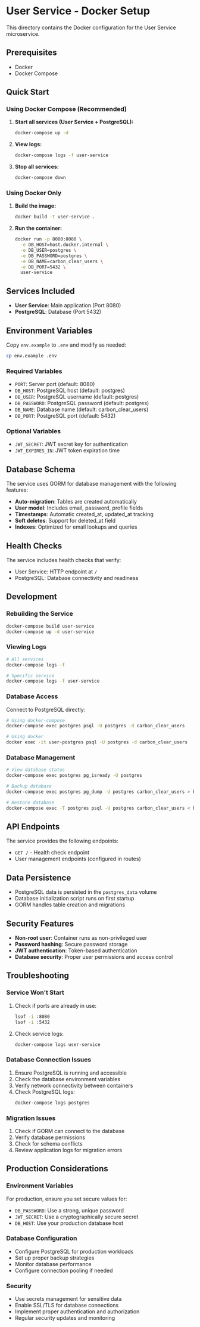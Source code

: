 # User Service - Docker Setup

This directory contains the Docker configuration for the User Service microservice.

## Prerequisites

- Docker
- Docker Compose

## Quick Start

### Using Docker Compose (Recommended)

1. **Start all services (User Service + PostgreSQL):**
   ```bash
   docker-compose up -d
   ```

2. **View logs:**
   ```bash
   docker-compose logs -f user-service
   ```

3. **Stop all services:**
   ```bash
   docker-compose down
   ```

### Using Docker Only

1. **Build the image:**
   ```bash
   docker build -t user-service .
   ```

2. **Run the container:**
   ```bash
   docker run -p 8080:8080 \
     -e DB_HOST=host.docker.internal \
     -e DB_USER=postgres \
     -e DB_PASSWORD=postgres \
     -e DB_NAME=carbon_clear_users \
     -e DB_PORT=5432 \
     user-service
   ```

## Services Included

- **User Service**: Main application (Port 8080)
- **PostgreSQL**: Database (Port 5432)

## Environment Variables

Copy `env.example` to `.env` and modify as needed:

```bash
cp env.example .env
```

### Required Variables

- `PORT`: Server port (default: 8080)
- `DB_HOST`: PostgreSQL host (default: postgres)
- `DB_USER`: PostgreSQL username (default: postgres)
- `DB_PASSWORD`: PostgreSQL password (default: postgres)
- `DB_NAME`: Database name (default: carbon_clear_users)
- `DB_PORT`: PostgreSQL port (default: 5432)

### Optional Variables

- `JWT_SECRET`: JWT secret key for authentication
- `JWT_EXPIRES_IN`: JWT token expiration time

## Database Schema

The service uses GORM for database management with the following features:

- **Auto-migration**: Tables are created automatically
- **User model**: Includes email, password, profile fields
- **Timestamps**: Automatic created_at, updated_at tracking
- **Soft deletes**: Support for deleted_at field
- **Indexes**: Optimized for email lookups and queries

## Health Checks

The service includes health checks that verify:
- User Service: HTTP endpoint at `/`
- PostgreSQL: Database connectivity and readiness

## Development

### Rebuilding the Service

```bash
docker-compose build user-service
docker-compose up -d user-service
```

### Viewing Logs

```bash
# All services
docker-compose logs -f

# Specific service
docker-compose logs -f user-service
```

### Database Access

Connect to PostgreSQL directly:

```bash
# Using docker-compose
docker-compose exec postgres psql -U postgres -d carbon_clear_users

# Using docker
docker exec -it user-postgres psql -U postgres -d carbon_clear_users
```

### Database Management

```bash
# View database status
docker-compose exec postgres pg_isready -U postgres

# Backup database
docker-compose exec postgres pg_dump -U postgres carbon_clear_users > backup.sql

# Restore database
docker-compose exec -T postgres psql -U postgres carbon_clear_users < backup.sql
```

## API Endpoints

The service provides the following endpoints:

- `GET /` - Health check endpoint
- User management endpoints (configured in routes)

## Data Persistence

- PostgreSQL data is persisted in the `postgres_data` volume
- Database initialization script runs on first startup
- GORM handles table creation and migrations

## Security Features

- **Non-root user**: Container runs as non-privileged user
- **Password hashing**: Secure password storage
- **JWT authentication**: Token-based authentication
- **Database security**: Proper user permissions and access control

## Troubleshooting

### Service Won't Start

1. Check if ports are already in use:
   ```bash
   lsof -i :8080
   lsof -i :5432
   ```

2. Check service logs:
   ```bash
   docker-compose logs user-service
   ```

### Database Connection Issues

1. Ensure PostgreSQL is running and accessible
2. Check the database environment variables
3. Verify network connectivity between containers
4. Check PostgreSQL logs:
   ```bash
   docker-compose logs postgres
   ```

### Migration Issues

1. Check if GORM can connect to the database
2. Verify database permissions
3. Check for schema conflicts
4. Review application logs for migration errors

## Production Considerations

### Environment Variables

For production, ensure you set secure values for:

- `DB_PASSWORD`: Use a strong, unique password
- `JWT_SECRET`: Use a cryptographically secure secret
- `DB_HOST`: Use your production database host

### Database Configuration

- Configure PostgreSQL for production workloads
- Set up proper backup strategies
- Monitor database performance
- Configure connection pooling if needed

### Security

- Use secrets management for sensitive data
- Enable SSL/TLS for database connections
- Implement proper authentication and authorization
- Regular security updates and monitoring
